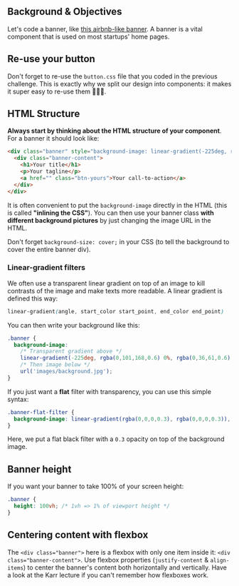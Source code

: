 ## Background & Objectives

Let's code a banner, like [this airbnb-like banner](http://lewagon.github.io/html-css-challenges/09-canonical-banner/). A banner is a vital component that is used on most startups' home pages.


## Re-use your button

Don't forget to re-use the `button.css` file that you coded in the previous challenge. This is exactly why we split our design into components: it makes it super easy to re-use them 💪💪💪.

## HTML Structure

**Always start by thinking about the HTML structure of your component**. For a banner it should look like:

```html
<div class="banner" style="background-image: linear-gradient(-225deg, rgba(0,101,168,0.6) 0%, rgba(0,36,61,0.6) 50%), url('images/background.jpg');">
  <div class="banner-content">
    <h1>Your title</h1>
    <p>Your tagline</p>
    <a href="" class="btn-yours">Your call-to-action</a>
  </div>
</div>
```

It is often convenient to put the `background-image` directly in the HTML (this is called **"inlining the CSS"**). You can then use your banner class **with different background pictures** by just changing the image URL in the HTML.

Don't forget `background-size: cover;` in your CSS (to tell the background to cover the entire banner div).

### Linear-gradient filters

We often use a transparent linear gradient on top of an image to kill contrasts of the image and make texts more readable. A linear gradient is defined this way:

```css
linear-gradient(angle, start_color start_point, end_color end_point)
```

You can then write your background like this:

```css
.banner {
  background-image:
    /* Transparent gradient above */
    linear-gradient(-225deg, rgba(0,101,168,0.6) 0%, rgba(0,36,61,0.6) 50%),
    /* Then image below */
    url('images/background.jpg');
}

```


If you just want a **flat** filter with transparency, you can use this simple syntax:


```css
.banner-flat-filter {
  background-image: linear-gradient(rgba(0,0,0,0.3), rgba(0,0,0,0.3)), url('images/background.jpg');
}
```

Here, we put a flat black filter with a `0.3` opacity on top of the background image.


## Banner height

If you want your banner to take 100% of your screen height:

```css
.banner {
  height: 100vh; /* 1vh => 1% of viewport height */
}
```

## Centering content with flexbox

The `<div class="banner">` here is a flexbox with only one item inside it: `<div class="banner-content">`. Use flexbox properties (`justify-content` & `align-items`) to center the banner's content both horizontally and vertically. Have a look at the Karr lecture if you can't remember how flexboxes work.
